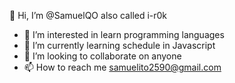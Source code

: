 👋 Hi, I’m @SamuelQO also called i-r0k
- 👀 I’m interested in learn programming languages
- 🌱 I’m currently learning schedule in Javascript
- 💞️ I’m looking to collaborate on anyone
- 📫 How to reach me samuelito2590@gmail.com

<!---
SamuelQO/SamuelQO is a ✨ special ✨ repository because its `README.md` (this file) appears on your GitHub profile.
You can click the Preview link to take a look at your changes.
--->
